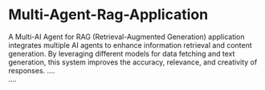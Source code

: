 # Multi-Agent-Rag-Application
A Multi-AI Agent for RAG (Retrieval-Augmented Generation) application integrates multiple AI agents to enhance information retrieval and content generation. By leveraging different models for data fetching and text generation, this system improves the accuracy, relevance, and creativity of responses.
.... 
<br>
....
<br>

